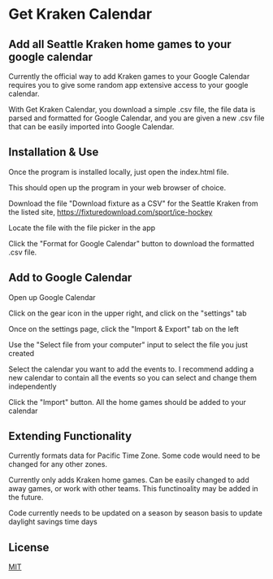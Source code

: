 # Get Kraken Calendar

## Add all Seattle Kraken home games to your google calendar

Currently the official way to add Kraken games to your Google Calendar requires you to give some random app extensive access to your google calendar.

With Get Kraken Calendar, you download a simple .csv file, the file data is parsed and formatted for Google Calendar, and you are given a new .csv file that can be easily imported into Google Calendar.

## Installation & Use

Once the program is installed locally, just open the index.html file.

This should open up the program in your web browser of choice.

Download the file "Download fixture as a CSV" for the Seattle Kraken from the listed site, https://fixturedownload.com/sport/ice-hockey

Locate the file with the file picker in the app

Click the "Format for Google Calendar" button to download the formatted .csv file.

## Add to Google Calendar

Open up Google Calendar

Click on the gear icon in the upper right, and click on the "settings" tab

Once on the settings page, click the "Import & Export" tab on the left

Use the "Select file from your computer" input to select the file you just created

Select the calendar you want to add the events to. I recommend adding a new calendar to contain all the events so you can select and change them independently

Click the "Import" button. All the home games should be added to your calendar

## Extending Functionality

Currently formats data for Pacific Time Zone. Some code would need to be changed for any other zones.

Currently only adds Kraken home games. Can be easily changed to add away games, or work with other teams. This functinoality may be added in the future.

Code currently needs to be updated on a season by season basis to update daylight savings time days

## License

[MIT](https://choosealicense.com/licenses/mit/)
